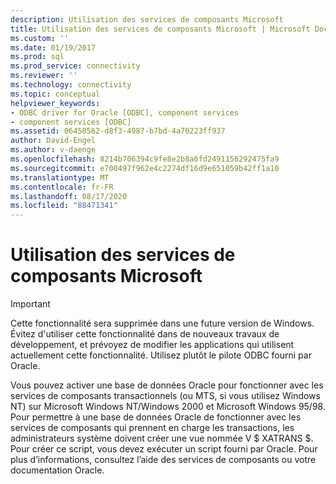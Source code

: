 ```yaml
---
description: Utilisation des services de composants Microsoft
title: Utilisation des services de composants Microsoft | Microsoft Docs
ms.custom: ''
ms.date: 01/19/2017
ms.prod: sql
ms.prod_service: connectivity
ms.reviewer: ''
ms.technology: connectivity
ms.topic: conceptual
helpviewer_keywords:
- ODBC driver for Oracle [ODBC], component services
- component services [ODBC]
ms.assetid: 06450562-d8f3-4987-b7bd-4a70223ff937
author: David-Engel
ms.author: v-daenge
ms.openlocfilehash: 8214b706394c9fe8e2b8a6fd2491156292475fa9
ms.sourcegitcommit: e700497f962e4c2274df16d9e651059b42ff1a10
ms.translationtype: MT
ms.contentlocale: fr-FR
ms.lasthandoff: 08/17/2020
ms.locfileid: "88471341"
---
```

# <a name="using-microsoft-component-services"></a>Utilisation des services de composants Microsoft
> [!IMPORTANT]  
>  Cette fonctionnalité sera supprimée dans une future version de Windows. Évitez d'utiliser cette fonctionnalité dans de nouveaux travaux de développement, et prévoyez de modifier les applications qui utilisent actuellement cette fonctionnalité. Utilisez plutôt le pilote ODBC fourni par Oracle.  
  
 Vous pouvez activer une base de données Oracle pour fonctionner avec les services de composants transactionnels (ou MTS, si vous utilisez Windows NT) sur Microsoft Windows NT/Windows 2000 et Microsoft Windows 95/98. Pour permettre à une base de données Oracle de fonctionner avec les services de composants qui prennent en charge les transactions, les administrateurs système doivent créer une vue nommée V $ XATRANS $. Pour créer ce script, vous devez exécuter un script fourni par Oracle. Pour plus d’informations, consultez l’aide des services de composants ou votre documentation Oracle.
